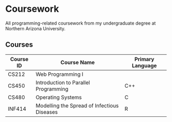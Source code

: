 # Coursework
All programming-related coursework from my undergraduate degree at Northern Arizona University.

## Courses
| Course ID | Course Name | Primary Language |
|---|---|---|
| CS212 | Web Programming I |
| CS450 | Introduction to Parallel Programming | C++ |
| CS480 | Operating Systems | C |
| INF414 | Modelling the Spread of Infectious Diseases | R |
